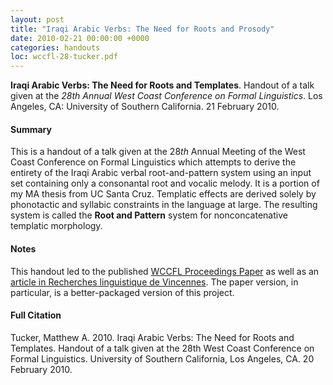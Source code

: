```yaml
---
layout: post
title: "Iraqi Arabic Verbs: The Need for Roots and Prosody"
date: 2010-02-21 00:00:00 +0000
categories: handouts
loc: wccfl-28-tucker.pdf
---
```


**Iraqi Arabic Verbs: The Need for Roots and Templates**. Handout of a talk given at the _28th Annual West Coast Conference on Formal Linguistics_. Los Angeles, CA: University of Southern California. 21 February 2010.

<!---more--->

#### Summary

This is a handout of a talk given at the 28*th* Annual Meeting of the West Coast Conference on Formal Linguistics which attempts to derive the entirety of the Iraqi Arabic verbal root-and-pattern system using an input set containing only a consonantal root and vocalic melody. It is a portion of my MA thesis from UC Santa Cruz. Templatic effects are derived solely by phonotactic and syllabic constraints in the language at large. The resulting system is called the **Root and Pattern** system for nonconcatenative templatic morphology.

#### Notes

This handout led to the published [WCCFL Proceedings Paper](http://www.lingref.com/cpp/wccfl/28/paper2452.pdf) as well as an [article in Recherches linguistique de Vincennes](http://rlv.revues.org/1833). The paper version, in particular, is a better-packaged version of this project.

#### Full Citation

Tucker, Matthew A. 2010. Iraqi Arabic Verbs: The Need for Roots and Templates. Handout of a talk given at the 28th West Coast Conference on Formal Linguistics. University of Southern California, Los Angeles, CA. 20 February 2010.